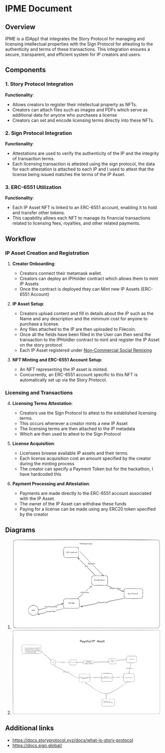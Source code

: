 # IPME Document

## Overview

IPME is a (DApp) that integrates the Story Protocol for managing and licensing intellectual properties with the Sign Protocol for attesting to the authenticity and terms of these transactions. This integration ensures a secure, transparent, and efficient system for IP creators and users.


## Components

### 1. Story Protocol Integration

**Functionality**:

- Allows creators to register their intellectual property as NFTs.
- Creators can attach files such as images and PDFs which serve as additional data for anyone who purchases a license
- Creators can set and encode licensing terms directly into these NFTs.

### 2. Sign Protocol Integration

**Functionality**:

- Attestations are used to verify the authenticity of the IP and the integrity of transaction terms.
- Each licensing transaction is attested using the sign protocol, the data for each attestation is attached to each IP and I used to attest that the license being issued matches the terms of the IP Asset.

### 3. ERC-6551 Utilization

**Functionality**:

- Each IP Asset NFT is linked to an ERC-6551 account, enabling it to hold and transfer other tokens.
- This capability allows each NFT to manage its financial transactions related to licensing fees, royalties, and other related payments.

## Workflow

### IP Asset Creation and Registration

1. **Creator Onboarding**:

   - Creators connect their metamask wallet.
   - Creators can deploy an IPHolder contract which allows them to mint IP Assets
   - Once the contract is deployed they can Mint new IP Assets (ERC-6551 Account)

2. **IP Asset Setup**:

   - Creators upload content and fill in details about the IP such as the Name and any description and the minimum cost for anyone to purchase a license.
   - Any files attached to the IP are then uploaded to Filecoin.
   - Once all the fields have been filled in the User can then send the transaction to the IPHoldler contract to mint and register the IP Asset on the story protocol
   - Each IP Asset registered under <a href=https://docs.storyprotocol.xyz/docs/pil-flavors-preset-policy> Non-Commercial Social Remixing</a>

3. **NFT Minting and ERC-6551 Account Setup**:
   - An NFT representing the IP asset is minted.
   - Concurrently, an ERC-6551 account specific to this NFT is automatically set up via the Story Protocol.

### Licensing and Transactions

4. **Licensing Terms Attestation**:

   - Creators use the Sign Protocol to attest to the established licensing terms.
   -  This occurs whenever a creator mints a new IP Asset
   -  The licensing terms are then attached to the IP metadata 
   - Which are then used to attest to the Sign Protocol

5. **License Acquisition**:

   - Licensees browse available IP assets and their terms.
   - Each license acquisition cost an amount specified by the creator during the minting process
   - The creator can specify a Payment Token but for the hackathon, I have hardcoded this

6. **Payment Processing and Attestation**:
   - Payments are made directly to the ERC-6551 account associated with the IP Asset.
   - The owner of the IP Asset can withdraw these funds 
   - Paying for a license can be made using any ERC20 token specified by the creator

## Diagrams
1. ![Create IP](./screenshots/1.png)
2. ![Purchase IP License](./screenshots/2.png)

## Additional links
- https://docs.storyprotocol.xyz/docs/what-is-story-protocol
- https://docs.sign.global/


